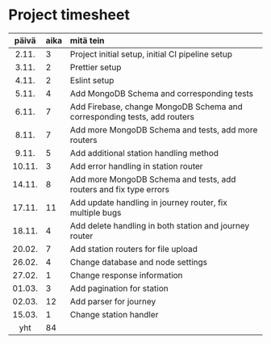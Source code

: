 # Project timesheet

| päivä  | aika | mitä tein                                                                |
|:------:|:-----|:-------------------------------------------------------------------------|
| 2.11.  | 3    | Project initial setup, initial CI pipeline setup                         |
| 3.11.  | 2    | Prettier setup                                                           |
| 4.11.  | 2    | Eslint setup                                                             |
| 5.11.  | 4    | Add MongoDB Schema and corresponding tests                               |
| 6.11.  | 7    | Add Firebase, change MongoDB Schema and corresponding tests, add routers |
| 8.11.  | 7    | Add more MongoDB Schema and tests, add more routers                      |
| 9.11.  | 5    | Add additional station handling method                                   |
| 10.11. | 3    | Add error handling in station router                                     |
| 14.11. | 8    | Add more MongoDB Schema and tests, add routers and fix type errors       |
| 17.11. | 11   | Add update handling in journey router, fix multiple bugs                 |
| 18.11. | 4    | Add delete handling in both station and journey router                   |
| 20.02. | 7    | Add station routers for file upload                                      |
| 26.02. | 4    | Change database and node settings                                        |
| 27.02. | 1    | Change response information                                              |
| 01.03. | 3    | Add pagination for station                                               |
| 02.03. | 12   | Add parser for journey                                                   |
| 15.03. | 1    | Change station handler                                                   |
|  yht   | 84   |                                                                          |
